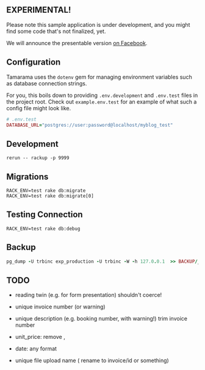 ## EXPERIMENTAL!

Please note this sample application is under development, and you might find some code that's not finalized, yet.

We will announce the presentable version [on Facebook](http://fb.me/trailblazer.to).

## Configuration

Tamarama uses the `dotenv` gem for managing environment variables such as database connection strings.

For you, this boils down to providing `.env.development` and `.env.test` files in the project root. Check out `example.env.test` for an example of what such a config file might look like.

```ruby
# .env.test
DATABASE_URL="postgres://user:password@localhost/myblog_test"
```

## Development

```
rerun -- rackup -p 9999
```

## Migrations

```
RACK_ENV=test rake db:migrate
RACK_ENV=test rake db:migrate[0]
```

## Testing Connection

```
RACK_ENV=test rake db:debug
```

## Backup

```ruby
pg_dump -U trbinc exp_production -U trbinc -W -h 127.0.0.1  >> BACKUP/__db.sql
```


## TODO

* reading twin (e.g. for form presentation) shouldn't coerce!

* unique invoice number (or warning)
* unique description (e.g. booking number, with warning!)
  trim invoice number
* unit_price: remove ,
* date: any format
* unique file upload name ( rename to invoice/id or something)
